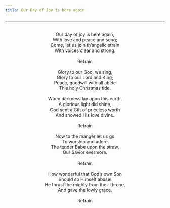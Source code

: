 ```yaml
---
title: Our Day of Joy is here again
---
```


---
<center>
<br/>
Our day of joy is here again,<br/>
With love and peace and song;<br/>
Come, let us join th’angelic strain<br/>
With voices clear and strong.<br/>
<br/>
Refrain<br/>
<br/>
Glory to our God, we sing,<br/>
Glory to our Lord and King;<br/>
Peace, goodwill with all abide<br/>
This holy Christmas tide.<br/>
<br/>
When darkness lay upon this earth,<br/>
A glorious light did shine,<br/>
God sent a Gift of priceless worth<br/>
And showed His love divine.<br/>
<br/>
Refrain<br/>
<br/>
Now to the manger let us go<br/>
To worship and adore<br/>
The tender Babe upon the straw,<br/>
Our Savior evermore.<br/>
<br/>
Refrain<br/>
<br/>
How wonderful that God’s own Son<br/>
Should so Himself abase!<br/>
He thrust the mighty from their throne,<br/>
And gave the lowly grace.<br/>
<br/>
Refrain<br/>

</center>